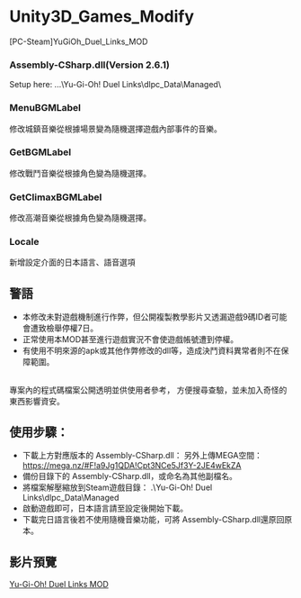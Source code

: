 # Unity3D_Games_Modify
 [PC-Steam]YuGiOh_Duel_Links_MOD
### Assembly-CSharp.dll(Version 2.6.1)
Setup here:
...\Yu-Gi-Oh! Duel Links\dlpc_Data\Managed\

### MenuBGMLabel
修改城鎮音樂從根據場景變為隨機選擇遊戲內部事件的音樂。

### GetBGMLabel
修改戰鬥音樂從根據角色變為隨機選擇。

### GetClimaxBGMLabel
修改高潮音樂從根據角色變為隨機選擇。

### Locale
新增設定介面的日本語言、語音選項


## 警語
+ 本修改未對遊戲機制進行作弊，但公開複製教學影片又透漏遊戲9碼ID者可能會遭致檢舉停權7日。
+ 正常使用本MOD甚至進行遊戲實況不會使遊戲帳號遭到停權。
+ 有使用不明來源的apk或其他作弊修改的dll等，造成決鬥資料異常者則不在保障範圍。

##
專案內的程式碼檔案公開透明並供使用者參考，
方便搜尋查驗，並未加入奇怪的東西影響資安。

## 使用步驟：
+ 下載上方對應版本的 Assembly-CSharp.dll：
另外上傳MEGA空間：https://mega.nz/#F!a9Jg1QDA!Cpt3NCe5Jf3Y-2JE4wEkZA
+ 備份目錄下的 Assembly-CSharp.dll，或命名為其他副檔名。
+ 將檔案解壓縮放到Steam遊戲目錄：
.\Yu-Gi-Oh! Duel Links\dlpc_Data\Managed
+ 啟動遊戲即可，日本語言請至設定後開始下載。
+ 下載完日語言後若不使用隨機音樂功能，可將 Assembly-CSharp.dll還原回原本。

## 影片預覽
[Yu-Gi-Oh! Duel Links MOD](https://youtu.be/adOzmdqLpRI)
